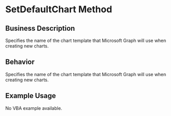 # SetDefaultChart Method

## Business Description
Specifies the name of the chart template that Microsoft Graph will use when creating new charts.

## Behavior
Specifies the name of the chart template that Microsoft Graph will use when creating new charts.

## Example Usage
No VBA example available.